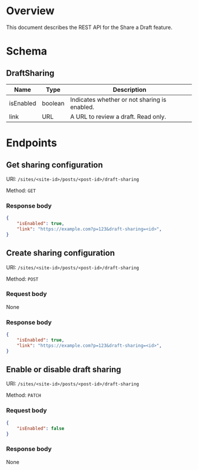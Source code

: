 # Overview

This document describes the REST API for the Share a Draft feature.

# Schema

## DraftSharing

| Name				| Type		| Description									|
| ----------------- | --------- | --------------------------------------------- |
| isEnabled			| boolean	| Indicates whether or not sharing is enabled.	|
| link				| URL		| A URL to review a draft. Read only.			|

# Endpoints

## Get sharing configuration

URI: `/sites/<site-id>/posts/<post-id>/draft-sharing`

Method: `GET`

### Response body

```json
{
	"isEnabled": true,
	"link": "https://example.com?p=123&draft-sharing=<id>",
}
```

## Create sharing configuration

URI: `/sites/<site-id>/posts/<post-id>/draft-sharing`

Method: `POST`

### Request body

None

### Response body

```json
{
	"isEnabled": true,
	"link": "https://example.com?p=123&draft-sharing=<id>",
}
```

## Enable or disable draft sharing

URI: `/sites/<site-id>/posts/<post-id>/draft-sharing`

Method: `PATCH`

### Request body

```json
{
	"isEnabled": false
}
```

### Response body

None

